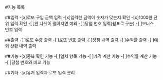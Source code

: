 #기능 목록

##입력 -[x]로또 구입 금액 입력 -[x]입력한 금액이 숫자가 맞는지 확인 -[x]1000원 단위 입력 확인 -[ ]안 나뉘어 떨어지면 예외 -[ ]당첨 번호 입력(쉼표로 구분) -[ ]보너스 번호 입력

##출력 -[ ]로또 수량 출력 -[ ]로또 번호 출력 -[ ]당첨 내역 출력 -[ ]수익률 출력 -[ ]예외 상황 내역 출력

##기능 -[x]중복 확인 기능 -[ ]일치 항목 기능 -[ ]가격 계산 기능 -[ ]수익률 계산 기능 -[ ]당첨 번호와 비교 기능

##기타 -[x]유저 입력과 로또 입력 분리
